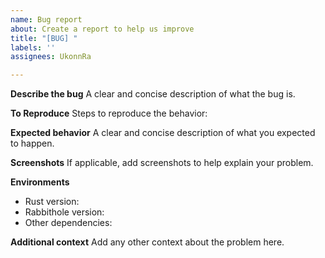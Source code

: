 ```yaml
---
name: Bug report
about: Create a report to help us improve
title: "[BUG] "
labels: ''
assignees: UkonnRa

---
```


**Describe the bug**
A clear and concise description of what the bug is.

**To Reproduce**
Steps to reproduce the behavior:

**Expected behavior**
A clear and concise description of what you expected to happen.

**Screenshots**
If applicable, add screenshots to help explain your problem.

**Environments**
- Rust version:
- Rabbithole version:
- Other dependencies:

**Additional context**
Add any other context about the problem here.
